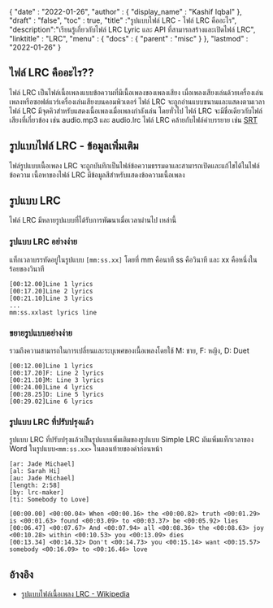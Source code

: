 {
  "date" : "2022-01-26",
  "author" : {
    "display_name" : "Kashif Iqbal"
},
  "draft" : "false",
  "toc" : true,
  "title" :"รูปแบบไฟล์ LRC - ไฟล์ LRC คืออะไร",
  "description":"เรียนรู้เกี่ยวกับไฟล์ LRC Lyric และ API ที่สามารถสร้างและเปิดไฟล์ LRC",
  "linktitle" : "LRC",
  "menu" : {
    "docs" : {
      "parent" : "misc"
}
},
  "lastmod" : "2022-01-26"
}

## ไฟล์ LRC คืออะไร??

ไฟล์ LRC เป็นไฟล์เนื้อเพลงแบบข้อความที่มีเนื้อเพลงของเพลงเสียง เมื่อเพลงเสียงเล่นด้วยเครื่องเล่นเพลงหรือซอฟต์แวร์เครื่องเล่นเสียงบนคอมพิวเตอร์ ไฟล์ LRC จะถูกอ่านแบบขนานและแสดงตามเวลา ไฟล์ LRC มีจุดคิวสำหรับแสดงเนื้อเพลงเมื่อเพลงกำลังเล่น โดยทั่วไป ไฟล์ LRC จะมีชื่อเดียวกับไฟล์เสียงที่เกี่ยวข้อง เช่น audio.mp3 และ audio.lrc ไฟล์ LRC คล้ายกับไฟล์คำบรรยาย เช่น [SRT](/th/video/srt/)

## รูปแบบไฟล์ LRC - ข้อมูลเพิ่มเติม

ไฟล์รูปแบบเนื้อเพลง LRC จะถูกบันทึกเป็นไฟล์ข้อความธรรมดาและสามารถเปิดและแก้ไขได้ในไฟล์ข้อความ เนื้อหาของไฟล์ LRC มีข้อมูลสีสำหรับแสดงข้อความเนื้อเพลง

## รูปแบบ LRC

ไฟล์ LRC มีหลายรูปแบบที่ได้รับการพัฒนาเมื่อเวลาผ่านไป เหล่านี้

### รูปแบบ LRC อย่างง่าย

แท็กเวลาบรรทัดอยู่ในรูปแบบ `[mm:ss.xx]` โดยที่ mm คือนาที ss คือวินาที และ xx คือหนึ่งในร้อยของวินาที

```
[00:12.00]Line 1 lyrics
[00:17.20]Line 2 lyrics
[00:21.10]Line 3 lyrics
...
mm:ss.xxlast lyrics line
```

### ขยายรูปแบบอย่างง่าย

รวมถึงความสามารถในการเปลี่ยนและระบุเพศของเนื้อเพลงโดยใช้ M: ชาย, F: หญิง, D: Duet

```
[00:12.00]Line 1 lyrics
[00:17.20]F: Line 2 lyrics
[00:21.10]M: Line 3 lyrics
[00:24.00]Line 4 lyrics
[00:28.25]D: Line 5 lyrics
[00:29.02]Line 6 lyrics
```
### รูปแบบ LRC ที่ปรับปรุงแล้ว

รูปแบบ LRC ที่ปรับปรุงแล้วเป็นรูปแบบเพิ่มเติมของรูปแบบ Simple LRC มันเพิ่มแท็กเวลาของ Word ในรูปแบบ`<mm:ss.xx>` ในตอนท้ายของคำก่อนหน้า

```
[ar: Jade Michael]
[al: Sarah Hi]
[au: Jade Michael]
[length: 2:58]
[by: lrc-maker]
[ti: Somebody to Love]

[00:00.00] <00:00.04> When <00:00.16> the <00:00.82> truth <00:01.29> is <00:01.63> found <00:03.09> to <00:03.37> be <00:05.92> lies
[00:06.47] <00:07.67> And <00:07.94> all <00:08.36> the <00:08.63> joy <00:10.28> within <00:10.53> you <00:13.09> dies
[00:13.34] <00:14.32> Don't <00:14.73> you <00:15.14> want <00:15.57> somebody <00:16.09> to <00:16.46> love
```

## อ้างอิง

* [รูปแบบไฟล์เนื้อเพลง LRC - Wikipedia](https://en.wikipedia.org/wiki/LRC_(file_format))

